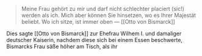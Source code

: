 > Meine Frau gehört zu mir und darf nicht schlechter placiert (sic!) werden als ich. Mich aber können Sie hinsetzen, wo es Ihrer Majestät beliebt. Wo ich sitze, ist immer oben — [[Otto von Bismarck]]

Dies sagte [[Otto von Bismarck]] zur Ehefrau Wilhem I. und damaliger deutscher Kaiserin, nachdem diese sich bei einem Essen beschwerte, Bismarcks Frau säße höher am Tisch, als ihr 